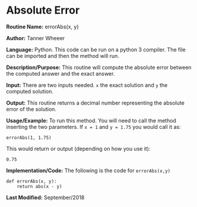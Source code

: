 # Absolute Error

**Routine Name:**           errorAbs(x, y)

**Author:** Tanner Wheeer

**Language:** Python.  This code can be run on a python 3 compiler.  The file can be imported and then the method will run.

**Description/Purpose:** This routine will compute the absolute error between the computed answer and the exact answer.

**Input:** There are two inputs needed.  `x` the exact solution and `y` the computed solution.

**Output:** This routine returns a decimal number representing the absolute error of the solution.

**Usage/Example:**
To run this method.  You will need to call the method inserting the two parameters.  If `x = 1` and `y = 1.75` you would call it as:
```
errorAbs(1, 1.75)
```
This would return or output (depending on how you use it):
```
0.75
```

**Implementation/Code:** The following is the code for `errorAbs(x,y)`
```
def errorAbs(x, y):
    return abs(x - y)
```

**Last Modified:** September/2018
